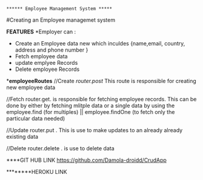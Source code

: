     ****** Employee Management System *****

#Creating an Employee managemet system


**FEATURES**
*Employer can :
* Create an Employee data new  which inculdes {name,email, country, address and phone number }
 * Fetch employee data
*  update emplyee Records
*  Delete  employee Records 


*****employeeRoutes****
//Create
*router.post* This route is responsible for creating new employee data

//Fetch
router.get. is responsible for fetching employee records. This can be done by either by fetching mlitple data or a single data by using the 
                                   employee.find (for multiples) ||
                                   employee.findOne (to fetch only the particular data needed)

//Update 
router.put . This is use to make updates to an already already existing data

//Delete
router.delete . is use to delete data


****GIT HUB LINK
https://github.com/Damola-droidd/CrudApp

********HEROKU LINK





